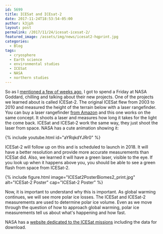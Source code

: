 ```yaml
---
id: 5699
title: ICESat and ICEsat-2
date: 2017-11-24T18:53:54-05:00
author: k3jph
layout: post
permalink: /2017/11/24/icesat-icesat-2/
featured_image: /assets/img/news/icesat2-hqprint.jpg
categories:
  - Blog
tags:
  - cryosphere
  - Earth science
  - environmental studies
  - ICESat
  - NASA
  - northern studies
---
```

So as I [mentioned a few of weeks ago](/2017/10/24/going-nasa-social/),
I got to spend a Friday at NASA Goddard, chilling and talking about
their new projects.  One of the projects we learned about is called
ICESat-2.  The original ICESat flew from 2003 to 2010 and measured
the height of the terrain below with a laser rangefinder.  You can
buy a laser rangefinder [from
Amazon](https://www.amazon.com/Bosch-GLM-20-Compact-Measure/dp/B01CG97GR2/)
and this one works on the same concept.  It shoots a laser and
measures how long it takes for the light the come back.  ICESat and
ICESat-2 work the same way, they just shoot the laser from space.
NASA has a cute animation showing it:

{% include youtube.html id="aYRqkdYJRr0" %}

ICESat-2 will follow up on this and is scheduled to launch in 2018.
It will have a better resolution and provide more accurate measurements
than ICESat did.  Also, we learned it will have a green laser,
visible to the eye.  If you look up when it happens above you, you
should be able to see a green flash from space from ICESat-2.

{% include figure.html image="ICESat2PosterBiomes2_print.jpg" 
   alt="ICESat-2 Poster" cap="ICESat-2 Poster" %}

Now, it is important to understand why this is important.  As global
warming continues, we will see more polar ice losses.  The ICESat
and ICESat-2 measurements are used to determine polar ice volume.
Even as we move through the question of how to approach global
warming, polar ice measurements tell us about what's happening and
how fast.

NASA has a [website dedicated to the ICESat
missions](https://icesat.gsfc.nasa.gov/) including the data for
download.


